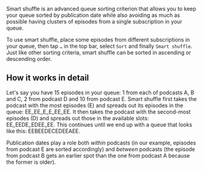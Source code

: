 Smart shuffle is an advanced queue sorting criterion that allows you to keep your queue sorted by publication date while also avoiding as much as possible having clusters of episodes from a single subscription in your queue.

To use smart shuffle, place some episodes from different subscriptions in your queue, then tap `…` in the top bar, select `Sort` and finally `Smart shuffle`. Just like other sorting criteria, smart shuffle can be sorted in ascending or descending order.

## How it works in detail

Let's say you have 15 episodes in your queue: 1 from each of podcasts A, B and C, 2 from podcast D and 10 from podcast E. Smart shuffle first takes the podcast with the most episodes (E) and spreads out its episodes in the queue: EE_EE_E_E_EE_EE. It then takes the podcast with the second-most episodes (D) and spreads out those in the available slots: EE_EEDE_EDEE_EE. This continues until we end up with a queue that looks like this: EEBEEDECEDEEAEE.

Publication dates play a role both *within* podcasts (in our example, episodes from podcast E are sorted accordingly) and *between* podcasts (the episode from podcast B gets an earlier spot than the one from podcast A because the former is older).
